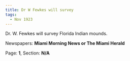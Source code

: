 ```yaml
---  
title: Dr W Fewkes will survey  
tags:  
  - Nov 1923  
---  
```

  
Dr. W. Fewkes will survey Florida Indian mounds.  
  
Newspapers: **Miami Morning News or The Miami Herald**  
  
Page: **1**, Section: **N/A** 
